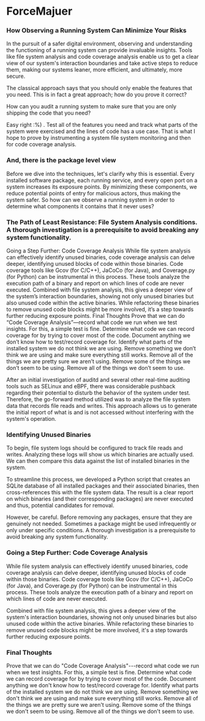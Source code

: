 # ForceMajuer
### How Observing a Running System Can Minimize Your Risks

In the pursuit of a safer digital environment, observing and
understanding the functioning of a running system can provide invaluable
insights. Tools like file system analysis and code coverage analysis
enable us to get a clear view of our system's interaction boundaries and
take active steps to reduce them, making our systems leaner, more
efficient, and ultimately, more secure.

The classical approach says that you should only enable the features
that you need. This is in fact a great approach; how do you prove it
correct?

How can you audit a running system to make sure that you are only
shipping the code that you need?

Easy right :%) . Test all of the features you need and track what parts
of the system were exercised and the lines of code has a use case. That
is what I hope to prove by instrumenting a system file system monitoring
and then for code coverage analysis.

### And, there is the package level view

Before we dive into the techniques, let's clarify why this is essential.
Every installed software package, each running service, and every open
port on a system increases its exposure points. By minimizing these
components, we reduce potential points of entry for malicious actors,
thus making the system safer. So how can we observe a running system in
order to determine what components it contains that it never uses?

### The Path of Least Resistance: File System Analysis conditions. A thorough investigation is a prerequisite to avoid breaking any system functionality.
Going a Step Further: Code Coverage Analysis
While file system analysis can effectively identify unused binaries, code coverage analysis can delve deeper, identifying unused blocks of code within those binaries. Code coverage tools like Gcov (for C/C++), JaCoCo (for Java), and Coverage.py (for Python) can be instrumental in this process. These tools analyze the execution path of a binary and report on which lines of code are never executed.
Combined with file system analysis, this gives a deeper view of the system’s interaction boundaries, showing not only unused binaries but also unused code within the active binaries. While refactoring these binaries to remove unused code blocks might be more involved, it’s a step towards further reducing exposure points.
Final Thoughts
Prove that we can do “Code Coverage Analysis”—record what code we run when we test insights. For this, a simple test is fine. Determine what code we can record coverage for by trying to cover most of the code. Document anything we don’t know how to test/record coverage for. Identify what parts of the installed system we do not think we are using. Remove something we don’t think we are using and make sure everything still works. Remove all of the things we are pretty sure we aren’t using. Remove some of the things we don’t seem to be using. Remove all of the things we don’t seem to use.

After an initial investigation of auditd and several other real-time
auditing tools such as SELinux and eBPF, there was considerable pushback
regarding their potential to disturb the behavior of the system under
test. Therefore, the go-forward method utilized was to analyze the file
system data that records file reads and writes. This approach allows us
to generate the initial report of what is and is not accessed without
interfering with the system's operation.

### Identifying Unused Binaries

To begin, file system logs should be configured to track file reads and
writes. Analyzing these logs will show us which binaries are actually
used. We can then compare this data against the list of installed
binaries in the system.

To streamline this process, we developed a Python script that creates an
SQLite database of all installed packages and their associated binaries,
then cross-references this with the file system data. The result is a
clear report on which binaries (and their corresponding packages) are
never executed and thus, potential candidates for removal.

However, be careful. Before removing any packages, ensure that they are
genuinely not needed. Sometimes a package might be used infrequently or
only under specific conditions. A thorough investigation is a
prerequisite to avoid breaking any system functionality.

### Going a Step Further: Code Coverage Analysis

While file system analysis can effectively identify unused binaries,
code coverage analysis can delve deeper, identifying unused blocks of
code within those binaries. Code coverage tools like Gcov (for C/C++),
JaCoCo (for Java), and Coverage.py (for Python) can be instrumental in
this process. These tools analyze the execution path of a binary and
report on which lines of code are never executed.

Combined with file system analysis, this gives a deeper view of the
system's interaction boundaries, showing not only unused binaries but
also unused code within the active binaries. While refactoring these
binaries to remove unused code blocks might be more involved, it's a
step towards further reducing exposure points.

### Final Thoughts

Prove that we can do "Code Coverage Analysis"---record what code we run
when we test insights. For this, a simple test is fine. Determine what
code we can record coverage for by trying to cover most of the code.
Document anything we don't know how to test/record coverage for.
Identify what parts of the installed system we do not think we are
using. Remove something we don't think we are using and make sure
everything still works. Remove all of the things we are pretty sure we
aren't using. Remove some of the things we don't seem to be using.
Remove all of the things we don't seem to use.
